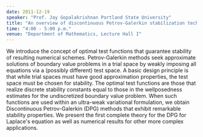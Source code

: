 ```yaml
---
date: 2011-12-19
speaker: "Prof. Jay Gopalakrishnan Portland State University"
title: "An overview of discontinuous Petrov-Galerkin stabilization techniques"
time: "4:00 - 5:00 p.m." 
venue: "Department of Mathematics, Lecture Hall I"
---
```

We introduce the concept of optimal test functions that guarantee stability of resulting numerical schemes. Petrov-Galerkin methods seek approximate solutions of boundary value problems in a trial space by weakly imposing all equations via a (possibly different) test space. A basic design principle is that while trial spaces must have good approximation properties, the test space must be chosen for stability. The optimal test functions are those that realize discrete stability constants equal to those in the wellposedness estimates for the undiscretized boundary value problem. When such functions are used within an ultra-weak variational formulation, we obtain Discontinuous Petrov-Galerkin (DPG) methods that exhibit remarkable stability properties. We present the first complete theory for the DPG for Laplace's equation as well as numerical results for other more complex applications.
